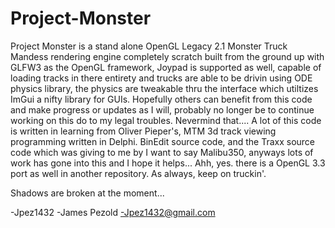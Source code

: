 # Project-Monster
Project Monster is a stand alone OpenGL Legacy 2.1 Monster Truck Mandess rendering engine completely scratch built from the ground up with GLFW3 as the OpenGL framework, Joypad is supported as well, capable of loading tracks in there entirety and trucks are able to be drivin using ODE physics library, the physics are tweakable thru the interface which utiltizes ImGui a nifty library for GUIs. Hopefully others can benefit from this code and make progress or updates as I will, probably no longer be to continue working on this do to my legal troubles. Nevermind that.... A lot of this code is written in learning from Oliver Pieper's, MTM 3d track viewing programming written in Delphi. BinEdit source code, and the Traxx source code which was giving to me by I want to say Malibu350, anyways lots of work has gone into this and I hope it helps... Ahh, yes. there is a OpenGL 3.3 port as well in another repository. As always, keep on truckin'.

Shadows are broken at the moment...

-Jpez1432
-James Pezold
-Jpez1432@gmail.com
